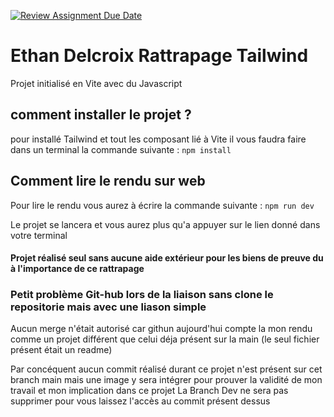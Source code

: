 [![Review Assignment Due Date](https://classroom.github.com/assets/deadline-readme-button-24ddc0f5d75046c5622901739e7c5dd533143b0c8e959d652212380cedb1ea36.svg)](https://classroom.github.com/a/sx0do6kF)

# Ethan Delcroix Rattrapage Tailwind

Projet initialisé en Vite avec du Javascript

## comment installer le projet ?
pour installé Tailwind et tout les composant lié à  Vite il vous faudra faire dans un terminal la commande suivante :
``` npm install ```

## Comment lire le rendu sur web

Pour lire le rendu vous aurez à écrire la commande suivante :
``` npm run dev ```

Le projet se lancera et vous aurez plus qu'a appuyer sur le lien donné dans votre terminal

#### Projet réalisé seul sans aucune aide extérieur pour les biens de preuve du à l'importance de ce rattrapage

### Petit problème Git-hub lors de la liaison sans clone le repositorie mais avec une liason simple

Aucun merge n'était autorisé car githun aujourd'hui compte la mon rendu comme un projet différent que celui déja présent sur la main (le seul fichier présent était un readme)

Par concéquent aucun commit réalisé durant ce projet n'est présent sur cet branch main mais une image y sera intégrer pour prouver la validité de mon travail et mon implication dans ce projet
La Branch Dev ne sera pas supprimer pour vous laissez l'accès au commit présent dessus

